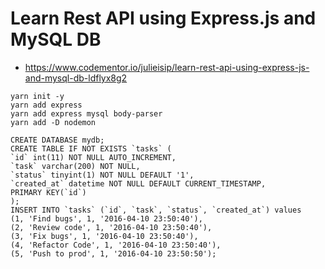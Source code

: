 # Learn Rest API using Express.js and MySQL DB #

* https://www.codementor.io/julieisip/learn-rest-api-using-express-js-and-mysql-db-ldflyx8g2

```
yarn init -y
yarn add express
yarn add express mysql body-parser
yarn add -D nodemon
```


```
CREATE DATABASE mydb;
CREATE TABLE IF NOT EXISTS `tasks` (
`id` int(11) NOT NULL AUTO_INCREMENT,
`task` varchar(200) NOT NULL,
`status` tinyint(1) NOT NULL DEFAULT '1',
`created_at` datetime NOT NULL DEFAULT CURRENT_TIMESTAMP,
PRIMARY KEY(`id`)
);
INSERT INTO `tasks` (`id`, `task`, `status`, `created_at`) values
(1, 'Find bugs', 1, '2016-04-10 23:50:40'),
(2, 'Review code', 1, '2016-04-10 23:50:40'),
(3, 'Fix bugs', 1, '2016-04-10 23:50:40'),
(4, 'Refactor Code', 1, '2016-04-10 23:50:40'),
(5, 'Push to prod', 1, '2016-04-10 23:50:50');
```

